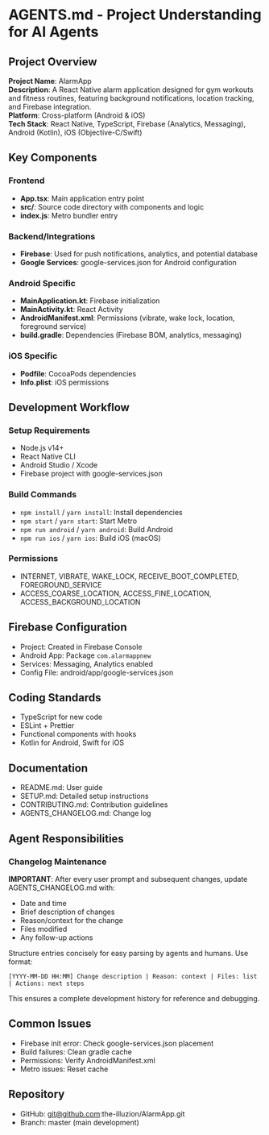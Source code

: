 # AGENTS.md - Project Understanding for AI Agents

## Project Overview

**Project Name**: AlarmApp  
**Description**: A React Native alarm application designed for gym workouts and fitness routines, featuring background notifications, location tracking, and Firebase integration.  
**Platform**: Cross-platform (Android & iOS)  
**Tech Stack**: React Native, TypeScript, Firebase (Analytics, Messaging), Android (Kotlin), iOS (Objective-C/Swift)  

## Key Components

### Frontend
- **App.tsx**: Main application entry point
- **src/**: Source code directory with components and logic
- **index.js**: Metro bundler entry

### Backend/Integrations
- **Firebase**: Used for push notifications, analytics, and potential database
- **Google Services**: google-services.json for Android configuration

### Android Specific
- **MainApplication.kt**: Firebase initialization
- **MainActivity.kt**: React Activity
- **AndroidManifest.xml**: Permissions (vibrate, wake lock, location, foreground service)
- **build.gradle**: Dependencies (Firebase BOM, analytics, messaging)

### iOS Specific
- **Podfile**: CocoaPods dependencies
- **Info.plist**: iOS permissions

## Development Workflow

### Setup Requirements
- Node.js v14+
- React Native CLI
- Android Studio / Xcode
- Firebase project with google-services.json

### Build Commands
- `npm install` / `yarn install`: Install dependencies
- `npm start` / `yarn start`: Start Metro
- `npm run android` / `yarn android`: Build Android
- `npm run ios` / `yarn ios`: Build iOS (macOS)

### Permissions
- INTERNET, VIBRATE, WAKE_LOCK, RECEIVE_BOOT_COMPLETED, FOREGROUND_SERVICE
- ACCESS_COARSE_LOCATION, ACCESS_FINE_LOCATION, ACCESS_BACKGROUND_LOCATION

## Firebase Configuration
- Project: Created in Firebase Console
- Android App: Package `com.alarmappnew`
- Services: Messaging, Analytics enabled
- Config File: android/app/google-services.json

## Coding Standards
- TypeScript for new code
- ESLint + Prettier
- Functional components with hooks
- Kotlin for Android, Swift for iOS

## Documentation
- README.md: User guide
- SETUP.md: Detailed setup instructions
- CONTRIBUTING.md: Contribution guidelines
- AGENTS_CHANGELOG.md: Change log

## Agent Responsibilities

### Changelog Maintenance
**IMPORTANT**: After every user prompt and subsequent changes, update AGENTS_CHANGELOG.md with:
- Date and time
- Brief description of changes
- Reason/context for the change
- Files modified
- Any follow-up actions

Structure entries concisely for easy parsing by agents and humans. Use format:
```
[YYYY-MM-DD HH:MM] Change description | Reason: context | Files: list | Actions: next steps
```

This ensures a complete development history for reference and debugging.

## Common Issues
- Firebase init error: Check google-services.json placement
- Build failures: Clean gradle cache
- Permissions: Verify AndroidManifest.xml
- Metro issues: Reset cache

## Repository
- GitHub: git@github.com:the-illuzion/AlarmApp.git
- Branch: master (main development)
